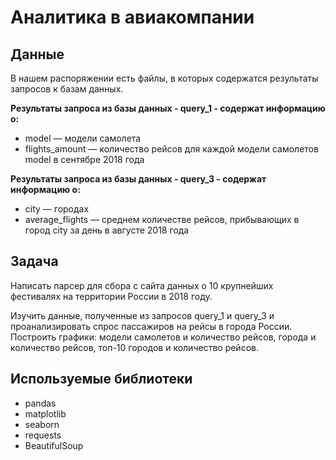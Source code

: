 # Аналитика в авиакомпании

## Данные
В нашем распоряжении есть файлы, в которых содержатся результаты запросов к базам данных.

**Результаты запроса из базы данных - query_1 - содержат информацию о:**
- model — модели самолета
- flights_amount — количество рейсов для каждой модели самолетов model в сентябре 2018 года

**Результаты запроса из базы данных - query_3 - содержат информацию о:**
- city — городах
- average_flights — среднем количестве рейсов, прибывающих в город city за день в августе 2018 года

## Задача

Написать парсер для сбора с сайта данных о 10 крупнейших фестивалях на территории России в 2018 году.

Изучить данные, полученные из запросов query_1 и query_3 и проанализировать спрос пассажиров на рейсы в города России. Построить графики: модели самолетов и количество рейсов, города и количество рейсов, топ-10 городов и количество рейсов.

## Используемые библиотеки

- pandas
- matplotlib
- seaborn
- requests
- BeautifulSoup
